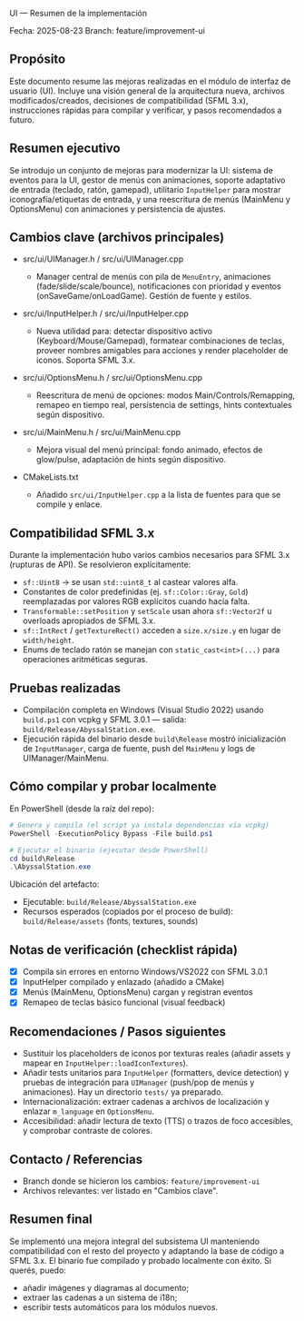 UI — Resumen de la implementación

Fecha: 2025-08-23
Branch: feature/improvement-ui

Propósito
--------
Este documento resume las mejoras realizadas en el módulo de interfaz de usuario (UI). Incluye una visión general de la arquitectura nueva, archivos modificados/creados, decisiones de compatibilidad (SFML 3.x), instrucciones rápidas para compilar y verificar, y pasos recomendados a futuro.

Resumen ejecutivo
-----------------
Se introdujo un conjunto de mejoras para modernizar la UI: sistema de eventos para la UI, gestor de menús con animaciones, soporte adaptativo de entrada (teclado, ratón, gamepad), utilitario `InputHelper` para mostrar iconografía/etiquetas de entrada, y una reescritura de menús (MainMenu y OptionsMenu) con animaciones y persistencia de ajustes.

Cambios clave (archivos principales)
-----------------------------------
- src/ui/UIManager.h / src/ui/UIManager.cpp
  - Manager central de menús con pila de `MenuEntry`, animaciones (fade/slide/scale/bounce), notificaciones con prioridad y eventos (onSaveGame/onLoadGame). Gestión de fuente y estilos.

- src/ui/InputHelper.h / src/ui/InputHelper.cpp
  - Nueva utilidad para: detectar dispositivo activo (Keyboard/Mouse/Gamepad), formatear combinaciones de teclas, proveer nombres amigables para acciones y render placeholder de iconos. Soporta SFML 3.x.

- src/ui/OptionsMenu.h / src/ui/OptionsMenu.cpp
  - Reescritura de menú de opciones: modos Main/Controls/Remapping, remapeo en tiempo real, persistencia de settings, hints contextuales según dispositivo.

- src/ui/MainMenu.h / src/ui/MainMenu.cpp
  - Mejora visual del menú principal: fondo animado, efectos de glow/pulse, adaptación de hints según dispositivo.

- CMakeLists.txt
  - Añadido `src/ui/InputHelper.cpp` a la lista de fuentes para que se compile y enlace.

Compatibilidad SFML 3.x
-----------------------
Durante la implementación hubo varios cambios necesarios para SFML 3.x (rupturas de API). Se resolvieron explícitamente:
- `sf::Uint8` → se usan `std::uint8_t` al castear valores alfa.
- Constantes de color predefinidas (ej. `sf::Color::Gray`, `Gold`) reemplazadas por valores RGB explícitos cuando hacía falta.
- `Transformable::setPosition` y `setScale` usan ahora `sf::Vector2f` u overloads apropiados de SFML 3.x.
- `sf::IntRect` / `getTextureRect()` acceden a `size.x/size.y` en lugar de `width/height`.
- Enums de teclado ratón se manejan con `static_cast<int>(...)` para operaciones aritméticas seguras.

Pruebas realizadas
------------------
- Compilación completa en Windows (Visual Studio 2022) usando `build.ps1` con vcpkg y SFML 3.0.1 — salida: `build/Release/AbyssalStation.exe`.
- Ejecución rápida del binario desde `build\Release` mostró inicialización de `InputManager`, carga de fuente, push del `MainMenu` y logs de UIManager/MainMenu.

Cómo compilar y probar localmente
--------------------------------
En PowerShell (desde la raíz del repo):

```powershell
# Genera y compila (el script ya instala dependencias vía vcpkg)
PowerShell -ExecutionPolicy Bypass -File build.ps1

# Ejecutar el binario (ejecutar desde PowerShell)
cd build\Release
.\AbyssalStation.exe
```

Ubicación del artefacto:
- Ejecutable: `build/Release/AbyssalStation.exe`
- Recursos esperados (copiados por el proceso de build): `build/Release/assets` (fonts, textures, sounds)

Notas de verificación (checklist rápida)
---------------------------------------
- [x] Compila sin errores en entorno Windows/VS2022 con SFML 3.0.1
- [x] InputHelper compilado y enlazado (añadido a CMake)
- [x] Menús (MainMenu, OptionsMenu) cargan y registran eventos
- [x] Remapeo de teclas básico funcional (visual feedback)

Recomendaciones / Pasos siguientes
----------------------------------
- Sustituir los placeholders de iconos por texturas reales (añadir assets y mapear en `InputHelper::loadIconTextures`).
- Añadir tests unitarios para `InputHelper` (formatters, device detection) y pruebas de integración para `UIManager` (push/pop de menús y animaciones). Hay un directorio `tests/` ya preparado.
- Internacionalización: extraer cadenas a archivos de localización y enlazar `m_language` en `OptionsMenu`.
- Accesibilidad: añadir lectura de texto (TTS) o trazos de foco accesibles, y comprobar contraste de colores.

Contacto / Referencias
----------------------
- Branch donde se hicieron los cambios: `feature/improvement-ui`
- Archivos relevantes: ver listado en "Cambios clave".

Resumen final
-------------
Se implementó una mejora integral del subsistema UI manteniendo compatibilidad con el resto del proyecto y adaptando la base de código a SFML 3.x. El binario fue compilado y probado localmente con éxito. Si querés, puedo:
- añadir imágenes y diagramas al documento;
- extraer las cadenas a un sistema de i18n;
- escribir tests automáticos para los módulos nuevos.



